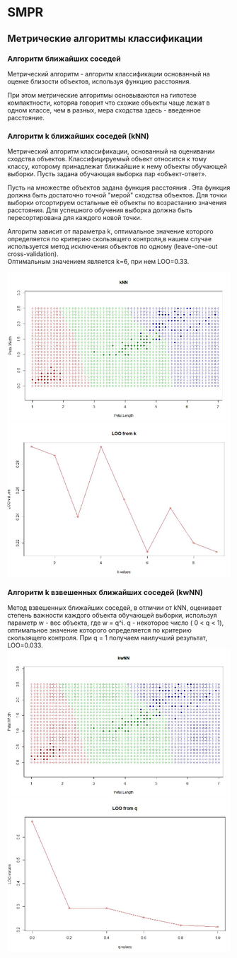 # SMPR
## Метрические алгоритмы классификации  
###		Алгоритм ближайших соседей  
Метрический алгоритм - алгоритм классификации основанный на оценке близости объектов, используя функцию расстояния. 

При этом метрические алгоритмы основываются на гипотезе компактности, которяа говорит что схожие объекты чаще лежат в одном классе, чем в разных, мера сходства здесь - введенное расстояние.
### Алгоритм k ближайших соседей (kNN)  
Метрический алгоритм классификации, основанный на оценивании сходства объектов. Классифицируемый объект относится к тому классу, которому принадлежат ближайшие к нему объекты обучающей выборки. 
Пусть задана обучающая выборка пар «объект-ответ».

Пусть на множестве объектов задана функция расстояния . Эта функция должна быть достаточно точной "мерой" сходства объектов. Для точки выборки отсортируем остальные её объекты по возрастанию значения расстояния. Для успешного обучения выборка должна быть пересортирована для каждого новой точки.


Алгоритм зависит от параметра k, оптимальное значение которого определяется по критерию скользящего контроля,в нашем случае используется метод исключения объектов по одному (leave-one-out cross-validation).  
Оптимальным значением является k=6, при нем LOO=0.33.

![Карта классификации kNN](https://github.com/FerideM/SMPR/blob/master/knn%20map.JPG)
![LOO от k](https://github.com/FerideM/SMPR/blob/master/LOO%20k.JPG)  


### Алгоритм k взвешенных ближайших соседей (kwNN)  
Метод взвешенных ближайших соседей, в отличии от kNN, оценивает степень важности каждого объекта обучающей выборки, используя параметр w - вес объекта, где w = q^i. q - некоторое число ( 0 < q < 1), оптимальное значение которого определяется по критерию скользящего контроля.  При q = 1 получаем наилучший результат, LOO=0.033.
![Карта классификации kwNN](https://github.com/FerideM/SMPR/blob/master/kwnn%20map.JPG)
![LOO от q](https://github.com/FerideM/SMPR/blob/master/LOO%20q.JPG)  
